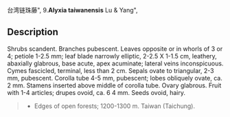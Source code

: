 台湾链珠藤",
9.**Alyxia taiwanensis** Lu & Yang",

## Description
Shrubs scandent. Branches pubescent. Leaves opposite or in whorls of 3 or 4; petiole 1-2.5 mm; leaf blade narrowly elliptic, 2-2.5 X 1-1.5 cm, leathery, abaxially glabrous, base acute, apex acuminate; lateral veins inconspicuous. Cymes fascicled, terminal, less than 2 cm. Sepals ovate to triangular, 2-3 mm, pubescent. Corolla tube 4-5 mm, pubescent; lobes obliquely ovate, ca. 2 mm. Stamens inserted above middle of corolla tube. Ovary glabrous. Fruit with 1-4 articles; drupes ovoid, ca. 6 4 mm. Seeds ovoid, hairy.

> * Edges of open forests; 1200-1300 m. Taiwan (Taichung).
